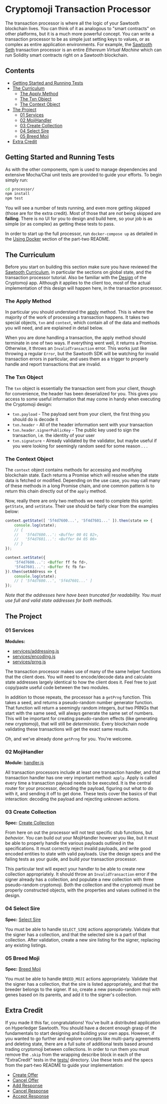 # Cryptomoji Transaction Processor

The transaction processor is where all the logic of your Sawtooth blockchain
lives. You can think of it as analogous to "smart contracts" on other
platforms, but it is a much more powerful concept. You can write a transaction
processor to be as simple just setting keys to values, or as complex as entire
application environments. For example, the
[Sawtooth Seth](https://github.com/hyperledger/sawtooth-seth) transaction
processor is an entire _Ethereum Virtual Machine_ which can run Solidity smart
contracts right on a Sawtooth blockchain.

## Contents

- [Getting Started and Running Tests](#getting-started-and-running-tests)
- [The Curriculum](#the-curriculum)
    * [The Apply Method](#the-apply-method)
    * [The Txn Object](#the-txn-object)
    * [The Context Object](#the-context-object)
- [The Project](#the-project)
    * [01 Services](#01-services)
    * [02 MojiHandler](#02-mojihandler)
    * [03 Create Collection](#03-create-collection)
    * [04 Select Sire](#04-select-sire)
    * [05 Breed Moji](#05-breed-moji)
- [Extra Credit](#extra-credit)

## Getting Started and Running Tests

As with the other components, npm is used to manage dependencies and extensive
Mocha/Chai unit tests are provided to guide your efforts. To begin simply run:

```bash
cd processor/
npm install
npm test
```

You will see a number of tests running, and even more getting skipped (those
are for the extra credit). Most of those that are _not_ being skipped are
**failing**. There is no UI for you to design and build here, so your job is as
simple (or as complex) as getting these tests to pass.

In order to start up the full processor, run `docker-compose up` as detailed in
the [Using Docker](../README.md#using-docker) section of the part-two README.

## The Curriculum

Before you start on building this section make sure you have reviewed the
[Sawtooth Curriculum](../README.md#the-curriculum), in particular the sections
on global state, and the transaction processor tutorial. Also be familiar with
the [Design](../README.md#the-design) of the Cryptomoji app. Although it
applies to the client too, most of the actual implementation of this design
will happen here, in the transaction processor.

### The Apply Method

In particular you should understand the [apply](handler.js#L48) method.
This is where the majority of the work of processing a transaction happens. It
takes two special objects, `txn` and `context`, which contain all of the data
and methods you will need, and are explained in detail below.

When you are done handling a transaction, the apply method should terminate in
one of two ways. If everything went well, it returns a Promise. Otherwise, it
throws an `InvalidTransaction` error. This works just like throwing a regular
`Error`, but the Sawtooth SDK will be watching for invalid transaction errors
in particular, and uses them as a trigger to properly handle and report
transactions that are invalid.

### The Txn Object

The `txn` object is essentially the transaction sent from your client, though
for convenience, the header has been deserialized for you. This gives you
access to some useful information that may come in handy when executing the
Cryptomoji design:

- `txn.payload` - The payload sent from your client, the first thing you should
  do is decode it
- `txn.header` - All of the header information sent with your transaction
- `txn.header.signerPublicKey` - The public key used to sign the transaction,
  i.e. the identity of your user
- `txn.signature` - Already validated by the validator, but maybe useful if you
  were looking for seemingly random seed for some reason . . .

### The Context Object

The `context` object contains methods for accessing and modifying blockchain
state. Each returns a Promise which will resolve when the state data is fetched
or modified. Depending on the use case, you may call many of these methods in a
long Promise chain, and one common pattern is to return this chain directly out
of the `apply` method.

Now, really there are only two methods we need to complete this sprint:
`getState`, and `setState`. Their use should be fairly clear from the examples
below:

```javascript
context.getState([ '5f4d7600...', '5f4d7601...' ]).then(state => {
    console.log(state);
    // {
    //   '5f4d7600...': <Buffer 00 01 02>,
    //   '5f4d7601...': <Buffer 04 05 06>
    // }
});
```

```javascript
context.setState({
    '5f4d7600...': <Buffer ff fe fd>,
    '5f4d7601...': <Buffer fc fb fa>
}).then(setAddress => {
    console.log(state);
    // [ '5f4d7600...', '5f4d7601...' ]
});
```

_Note that the addresses here have been truncated for readability. You must use
full and valid state addresses for both methods._

## The Project

### 01 Services

**Modules:**
- [services/addressing.js](services/addressing.js)
- [services/encoding.js](services/encoding.js)
- [services/prng.js](services/prng.js)

The transaction processor makes use of many of the same helper functions that
the client does. You will need to encode/decode data and calculate state
addresses largely identical to how the client does it. Feel free to just
copy/paste useful code between the two modules.

In addition to those repeats, the processor has a `getPrng` function. This
takes a seed, and returns a pseudo-random number generator function. That
function will return a seemingly random integers, _but_ two PRNGs that start
with the same seed, will always generate the same set of numbers. This will be
important for creating pseudo-random effects (like generating new cryptomoji),
that will still be _deterministic_. Every blockchain node validating these
transactions will get the exact same results.

Oh, and we've already done `getPrng` for you. You're welcome.

### 02 MojiHandler

**Module:** [handler.js](handler.js)

All transaction processors include at least one transaction handler, and that
transaction handler has one very important method: `apply`. Apply is called
every time a transaction payload needs to be executed. It is the central router
for your processor, decoding the payload, figuring out what to do with it, and
sending it off to get done. These tests cover the basics of that interaction:
decoding the payload and rejecting unknown actions.

### 03 Create Collection

**Spec:** [Create Collection](../README.md#create-collection)

From here on out the processor will not test specific stub functions, but
_behavior_. You can build out your MojiHandler however you like, but it must be
able to properly handle the various payloads outlined in the specifications. It
must correctly reject invalid payloads, and write good encoded entities to
state with valid payloads. Use the design specs and the failing tests as your
guide, and build _your_ transaction processor.

This particular test will expect your handler to be able to create new
collection appropriately. It should throw an `InvalidTransaction` error if the
signer already has a collection, and populate a new collection with three
pseudo-random cryptomoji. Both the collection and the cryptomoji must be
properly constructed objects, with the properties and values outlined in the
design.

### 04 Select Sire

**Spec:** [Select Sire](../README.md#select-sire)

You must be able to handle `SELECT_SIRE` actions appropriately. Validate that
the signer has a collection, and that the selected sire is a part of that
collection. After validation, create a new sire listing for the signer,
replacing any existing listings.

### 05 Breed Moji

**Spec:** [Breed Moji](../README.md#breed-moji)

You must be able to handle `BREED_MOJI` actions appropriately. Validate that
the signer has a collection, that the sire is listed appropriately, and that
the breeder belongs to the signer. If so, create a new pseudo-random moji with
genes based on its parents, and add it to the signer's collection.

## Extra Credit

If you made it this far, congratulations! You've built a distributed
application on Hyperledger Sawtooth. You should have a decent enough grasp of
the fundamentals to start designing and building your own apps. However, if you
wanted to go further and explore concepts like multi-party agreements and
deleting state, there are a full suite of additional tests based around trading
cryptomoji between collections. In order to run them you must remove the
`.skip` from the wrapping describe block in each of the "ExtraCredit" tests in
the [tests/](tests/) directory. Use these tests and the specs from the part-two
README to guide your implementation:

- [Create Offer](../README.md#create-offer)
- [Cancel Offer](../README.md#cancel-offer)
- [Add Response](../README.md#add-response)
- [Cancel Response](../README.md#cancel-response)
- [Accept Response](../README.md#accept-response)
